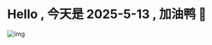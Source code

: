 
# Hello , 今天是 2025-5-13 , 加油鸭 🤭

![img](https://v1.jinrishici.com/all.svg?font-size=18&spacing=4)

